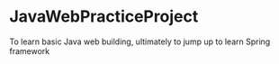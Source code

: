 # JavaWebPracticeProject
To learn basic Java web building, ultimately to jump up to learn Spring framework
